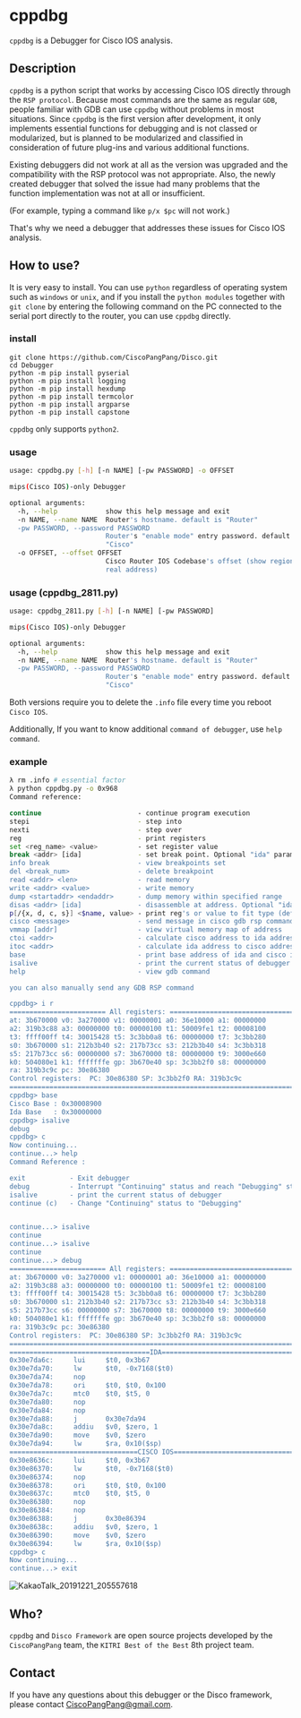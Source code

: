 # cppdbg

`cppdbg` is a Debugger for Cisco IOS analysis.



## Description

`cppdbg` is a python script that works by accessing Cisco IOS directly through the `RSP protocol`. Because most commands are the same as regular `GDB`, people familiar with GDB can use `cppdbg` without problems in most situations. Since `cppdbg` is the first version after development, it only implements essential functions for debugging and is not classed or modularized, but is planned to be modularized and classified in consideration of future plug-ins and various additional functions.

Existing debuggers did not work at all as the version was upgraded and the compatibility with the RSP protocol was not appropriate. Also, the newly created debugger that solved the issue had many problems that the function implementation was not at all or insufficient. 

(For example, typing a command like `p/x $pc` will not work.) 

That's why we need a debugger that addresses these issues for Cisco IOS analysis.



## How to use?

It is very easy to install. You can use `python` regardless of operating system such as `windows` or `unix`, and if you install the `python modules` together with `git clone` by entering the following command on the PC connected to the serial port directly to the router, you can use `cppdbg` directly.

### install

```shell
git clone https://github.com/CiscoPangPang/Disco.git
cd Debugger
python -m pip install pyserial
python -m pip install logging
python -m pip install hexdump
python -m pip install termcolor
python -m pip install argparse
python -m pip install capstone
```

`cppdbg` only supports `python2`.



### usage

```sh
usage: cppdbg.py [-h] [-n NAME] [-pw PASSWORD] -o OFFSET

mips(Cisco IOS)-only Debugger

optional arguments:
  -h, --help            show this help message and exit
  -n NAME, --name NAME  Router's hostname. default is "Router"
  -pw PASSWORD, --password PASSWORD
                        Router's "enable mode" entry password. default is
                        "Cisco"
  -o OFFSET, --offset OFFSET
                        Cisco Router IOS Codebase's offset (show region is not
                        real address)
```



### usage (cppdbg_2811.py)

```sh
usage: cppdbg_2811.py [-h] [-n NAME] [-pw PASSWORD]

mips(Cisco IOS)-only Debugger

optional arguments:
  -h, --help            show this help message and exit
  -n NAME, --name NAME  Router's hostname. default is "Router"
  -pw PASSWORD, --password PASSWORD
                        Router's "enable mode" entry password. default is
                        "Cisco"
```



Both versions require you to delete the `.info` file every time you reboot `Cisco IOS`.

Additionally, If you want to know additional `command of debugger`, use `help command`.



### example

```sh
λ rm .info # essential factor
λ python cppdbg.py -o 0x968
Command reference:

continue                        - continue program execution
stepi                           - step into
nexti                           - step over
reg                             - print registers
set <reg_name> <value>          - set register value
break <addr> [ida]              - set break point. Optional "ida" parameter to set breakpoint to ida's address
info break                      - view breakpoints set
del <break_num>                 - delete breakpoint
read <addr> <len>               - read memory
write <addr> <value>            - write memory
dump <startaddr> <endaddr>      - dump memory within specified range
disas <addr> [ida]              - disassemble at address. Optional "ida" parameter to disassemble to ida's address
p[/{x, d, c, s}] <$name, value> - print reg's or value to fit type (default is Hexadecimal)
cisco <message>                 - send message in cisco gdb rsp command to RLE
vmmap [addr]                    - view virtual memory map of address
ctoi <addr>                     - calculate cisco address to ida address
itoc <addr>                     - calculate ida address to cisco address
base                            - print base address of ida and cisco ios
isalive                         - print the current status of debugger
help                            - view gdb command

you can also manually send any GDB RSP command

cppdbg> i r
======================== All registers: ================================
at: 3b670000 v0: 3a270000 v1: 00000001 a0: 36e10000 a1: 00000000
a2: 319b3c88 a3: 00000000 t0: 00000100 t1: 50009fe1 t2: 00008100
t3: ffff00ff t4: 30015428 t5: 3c3bb0a8 t6: 00000000 t7: 3c3bb280
s0: 3b670000 s1: 212b3b40 s2: 217b73cc s3: 212b3b40 s4: 3c3bb318
s5: 217b73cc s6: 00000000 s7: 3b670000 t8: 00000000 t9: 3000e660
k0: 504080e1 k1: fffffffe gp: 3b670e40 sp: 3c3bb2f0 s8: 00000000
ra: 319b3c9c pc: 30e86380
Control registers:  PC: 30e86380 SP: 3c3bb2f0 RA: 319b3c9c
=========================================================================
cppdbg> base
Cisco Base : 0x30008900
Ida Base   : 0x30000000
cppdbg> isalive
debug
cppdbg> c
Now continuing...
continue...> help
Command Reference :

exit           - Exit debugger
debug          - Interrupt "Continuing" status and reach "Debugging" status
isalive        - print the current status of debugger
continue (c)   - Change "Continuing" status to "Debugging"


continue...> isalive
continue
continue...> isalive
continue
continue...> debug
======================== All registers: ================================
at: 3b670000 v0: 3a270000 v1: 00000001 a0: 36e10000 a1: 00000000
a2: 319b3c88 a3: 00000000 t0: 00000100 t1: 50009fe1 t2: 00008100
t3: ffff00ff t4: 30015428 t5: 3c3bb0a8 t6: 00000000 t7: 3c3bb280
s0: 3b670000 s1: 212b3b40 s2: 217b73cc s3: 212b3b40 s4: 3c3bb318
s5: 217b73cc s6: 00000000 s7: 3b670000 t8: 00000000 t9: 3000e660
k0: 504080e1 k1: fffffffe gp: 3b670e40 sp: 3c3bb2f0 s8: 00000000
ra: 319b3c9c pc: 30e86380
Control registers:  PC: 30e86380 SP: 3c3bb2f0 RA: 319b3c9c
=========================================================================
===================================IDA===================================
0x30e7da6c:     lui     $t0, 0x3b67
0x30e7da70:     lw      $t0, -0x7168($t0)
0x30e7da74:     nop
0x30e7da78:     ori     $t0, $t0, 0x100
0x30e7da7c:     mtc0    $t0, $t5, 0
0x30e7da80:     nop
0x30e7da84:     nop
0x30e7da88:     j       0x30e7da94
0x30e7da8c:     addiu   $v0, $zero, 1
0x30e7da90:     move    $v0, $zero
0x30e7da94:     lw      $ra, 0x10($sp)
================================CISCO IOS================================
0x30e8636c:     lui     $t0, 0x3b67
0x30e86370:     lw      $t0, -0x7168($t0)
0x30e86374:     nop
0x30e86378:     ori     $t0, $t0, 0x100
0x30e8637c:     mtc0    $t0, $t5, 0
0x30e86380:     nop
0x30e86384:     nop
0x30e86388:     j       0x30e86394
0x30e8638c:     addiu   $v0, $zero, 1
0x30e86390:     move    $v0, $zero
0x30e86394:     lw      $ra, 0x10($sp)
cppdbg> c
Now continuing...
continue...> exit
```

![KakaoTalk_20191221_205557618](https://user-images.githubusercontent.com/56502205/71307658-6a631880-2434-11ea-8ac8-409161e710d5.png)


## Who?

`cppdbg` and `Disco Framework` are open source projects developed by the `CiscoPangPang` team, the `KITRI Best of the Best` 8th project team.



## Contact

If you have any questions about this debugger or the Disco framework, please contact CiscoPangPang@gmail.com.

